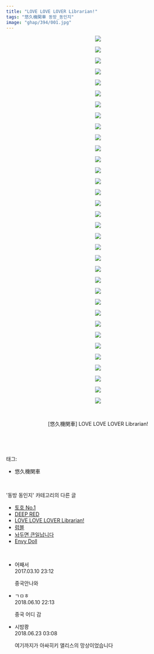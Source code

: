 ```yaml
---
title: "LOVE LOVE LOVER Librarian!"
tags: "悠久機関車 동방_동인지"
image: "ghap/394/001.jpg"
---
```

<div class="article">
<p style="text-align: center; clear: none; float: none;"><img src="{{ site.nasurl }}/ghap/394/001.jpg"/></p>
<p style="text-align: center; clear: none; float: none;"><img src="{{ site.nasurl }}/ghap/394/002.jpg"/></p>
<p style="text-align: center; clear: none; float: none;"><img src="{{ site.nasurl }}/ghap/394/003.png"/></p>
<p style="text-align: center; clear: none; float: none;"><img src="{{ site.nasurl }}/ghap/394/004.png"/></p>
<p style="text-align: center; clear: none; float: none;"><img src="{{ site.nasurl }}/ghap/394/005.png"/></p>
<p style="text-align: center; clear: none; float: none;"><img src="{{ site.nasurl }}/ghap/394/006.png"/></p>
<p style="text-align: center; clear: none; float: none;"><img src="{{ site.nasurl }}/ghap/394/007.png"/></p>
<p style="text-align: center; clear: none; float: none;"><img src="{{ site.nasurl }}/ghap/394/008.png"/></p>
<p style="text-align: center; clear: none; float: none;"><img src="{{ site.nasurl }}/ghap/394/009.png"/></p>
<p style="text-align: center; clear: none; float: none;"><img src="{{ site.nasurl }}/ghap/394/010.png"/></p>
<p style="text-align: center; clear: none; float: none;"><img src="{{ site.nasurl }}/ghap/394/011.png"/></p>
<p style="text-align: center; clear: none; float: none;"><img src="{{ site.nasurl }}/ghap/394/012.png"/></p>
<p style="text-align: center; clear: none; float: none;"><img src="{{ site.nasurl }}/ghap/394/013.png"/></p>
<p style="text-align: center; clear: none; float: none;"><img src="{{ site.nasurl }}/ghap/394/014.png"/></p>
<p style="text-align: center; clear: none; float: none;"><img src="{{ site.nasurl }}/ghap/394/015.png"/></p>
<p style="text-align: center; clear: none; float: none;"><img src="{{ site.nasurl }}/ghap/394/016.png"/></p>
<p style="text-align: center; clear: none; float: none;"><img src="{{ site.nasurl }}/ghap/394/017.png"/></p>
<p style="text-align: center; clear: none; float: none;"><img src="{{ site.nasurl }}/ghap/394/018.png"/></p>
<p style="text-align: center; clear: none; float: none;"><img src="{{ site.nasurl }}/ghap/394/019.png"/></p>
<p style="text-align: center; clear: none; float: none;"><img src="{{ site.nasurl }}/ghap/394/020.png"/></p>
<p style="text-align: center; clear: none; float: none;"><img src="{{ site.nasurl }}/ghap/394/021.png"/></p>
<p style="text-align: center; clear: none; float: none;"><img src="{{ site.nasurl }}/ghap/394/022.png"/></p>
<p style="text-align: center; clear: none; float: none;"><img src="{{ site.nasurl }}/ghap/394/023.png"/></p>
<p style="text-align: center; clear: none; float: none;"><img src="{{ site.nasurl }}/ghap/394/024.png"/></p>
<p style="text-align: center; clear: none; float: none;"><img src="{{ site.nasurl }}/ghap/394/025.png"/></p>
<p style="text-align: center; clear: none; float: none;"><img src="{{ site.nasurl }}/ghap/394/026.png"/></p>
<p style="text-align: center; clear: none; float: none;"><img src="{{ site.nasurl }}/ghap/394/027.png"/></p>
<p style="text-align: center; clear: none; float: none;"><img src="{{ site.nasurl }}/ghap/394/028.png"/></p>
<p style="text-align: center; clear: none; float: none;"><img src="{{ site.nasurl }}/ghap/394/029.png"/></p>
<p style="text-align: center; clear: none; float: none;"><img src="{{ site.nasurl }}/ghap/394/030.png"/></p>
<p style="text-align: center; clear: none; float: none;"><img src="{{ site.nasurl }}/ghap/394/031.png"/></p>
<p style="text-align: center; clear: none; float: none;"><img src="{{ site.nasurl }}/ghap/394/032.png"/></p>
<p style="text-align: center; clear: none; float: none;"><img src="{{ site.nasurl }}/ghap/394/033.png"/></p>
<p style="text-align: center; clear: none; float: none;"><img src="{{ site.nasurl }}/ghap/394/034.png"/></p>
<p style="text-align: center; clear: none; float: none;"><br/></p>
<p style="text-align: center; clear: none; float: none;">[悠久機関車] LOVE LOVE LOVER Librarian!</p>
<p><br/></p>
</div><br/>
<div class="tagTrail">
<p>태그: </p>
<ul>
<li>悠久機関車</li>
</ul>
</div><br/>
<div class="another">
<p>'동방 동인지' 카테고리의 다른 글</p>
<ul>
<li><a href="/2016-06-21-ghap_396">토호 No.1</a></li>
<li><a href="/2016-06-21-ghap_395">DEEP RED</a></li>
<li><a href="/2016-06-21-ghap_394">LOVE LOVE LOVER Librarian!</a></li>
<li><a href="/2016-06-21-ghap_393">럼블</a></li>
<li><a href="/2016-06-21-ghap_392">놔두면 큰일납니다</a></li>
<li><a href="/2016-06-21-ghap_391">Envy Doll</a></li>
</ul>
</div><br/>
<div class="cb_module cb_fluid">
<div class="cb_wrt cb_profile">
<div class="comment">
<ul>
<li class="cb_thumb_off" id="comment14936225">
<div class="cb_comment_area">
<div class="cb_info_area">
<div class="cb_section">
<span class="cb_nick_name">어째서</span>
</div>
<div class="cb_section">
<span class="cb_date">2017.03.10 23:12 </span>
</div>
</div>
<div class="cb_dsc_comment">
<p class="cb_dsc">
											중국안나와
										</p>
</div>
</div></li>
<li class="cb_thumb_off" id="comment15268962">
<div class="cb_comment_area">
<div class="cb_info_area">
<div class="cb_section">
<span class="cb_nick_name">ㄱㅁㅎ</span>
</div>
<div class="cb_section">
<span class="cb_date">2018.06.10 22:13 </span>
</div>
</div>
<div class="cb_dsc_comment">
<p class="cb_dsc">
											중국 어디 감
										</p>
</div>
</div></li>
<li class="cb_thumb_off" id="comment15275541">
<div class="cb_comment_area">
<div class="cb_info_area">
<div class="cb_section">
<span class="cb_nick_name">시밤쾅</span>
</div>
<div class="cb_section">
<span class="cb_date">2018.06.23 03:08 </span>
</div>
</div>
<div class="cb_dsc_comment">
<p class="cb_dsc">
											여기까지가 아싸히키 앨리스의 망상이었습니다
										</p>
</div>
</div></li>
</ul>
</div>
</div><!-- commentList close -->
</div><br/>
